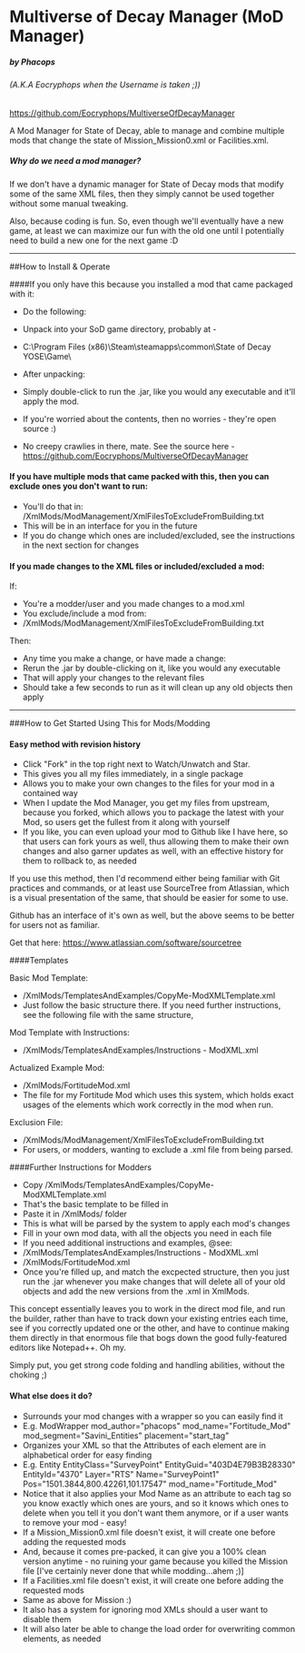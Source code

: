 # Multiverse of Decay Manager (MoD Manager)
##### by Phacops 
###### (A.K.A Eocryphops when the Username is taken ;))

https://github.com/Eocryphops/MultiverseOfDecayManager

A Mod Manager for State of Decay, able to manage and combine multiple mods that change the state of Mission_Mission0.xml or Facilities.xml.

##### Why do we need a mod manager?
If we don't have a dynamic manager for State of Decay mods that modify some of the same XML files, then they simply cannot be used together without some manual tweaking.

Also, because coding is fun. So, even though we'll eventually have a new game, at least we can maximize our fun with the old one until I potentially need to build a new one for the next game :D

----


##How to Install & Operate


####If you only have this because you installed a mod that came packaged with it:
	
* Do the following:
 * Unpack into your SoD game directory, probably at -
 * C:\Program Files (x86)\Steam\steamapps\common\State of Decay YOSE\Game\

* After unpacking:
 * Simply double-click to run the .jar, like you would any executable and it'll apply the mod.
 * If you're worried about the contents, then no worries - they're open source :)
 * No creepy crawlies in there, mate. See the source here - https://github.com/Eocryphops/MultiverseOfDecayManager


#### If you have multiple mods that came packed with this, then you can exclude ones you don't want to run:

 * You'll do that in: /XmlMods/ModManagement/XmlFilesToExcludeFromBuilding.txt
 * This will be in an interface for you in the future
 * If you do change which ones are included/excluded, see the instructions in the next section for changes


#### If you made changes to the XML files or included/excluded a mod:

If: 
* You're a modder/user and you made changes to a mod.xml
* You exclude/include a mod from:
 * /XmlMods/ModManagement/XmlFilesToExcludeFromBuilding.txt

Then:
* Any time you make a change, or have made a change:
 * Rerun the .jar by double-clicking on it, like you would any executable
 * That will apply your changes to the relevant files
 * Should take a few seconds to run as it will clean up any old objects then apply

----


###How to Get Started Using This for Mods/Modding

#### Easy method with revision history
* Click "Fork" in the top right next to Watch/Unwatch and Star.
 * This gives you all my files immediately, in a single package
 * Allows you to make your own changes to the files for your mod in a contained way
 * When I update the Mod Manager, you get my files from upstream, because you forked, which allows you to package the latest with your Mod, so users get the fullest from it along with yourself
 * If you like, you can even upload your mod to Github like I have here, so that users can fork yours as well, thus allowing them to make their own changes and also garner updates as well, with an effective history for them to rollback to, as needed

If you use this method, then I'd recommend either being familiar with Git practices and commands, or at least use SourceTree from Atlassian, which is a visual presentation of the same, that should be easier for some to use.

Github has an interface of it's own as well, but the above seems to be better for users not as familiar.

Get that here:
https://www.atlassian.com/software/sourcetree

####Templates

Basic Mod Template: 
* /XmlMods/TemplatesAndExamples/CopyMe-ModXMLTemplate.xml
 * Just follow the basic structure there. If you need further instructions, see the following 
file with the same structure, 


Mod Template with Instructions: 
* /XmlMods/TemplatesAndExamples/Instructions - ModXML.xml


Actualized Example Mod:
* /XmlMods/FortitudeMod.xml
 * The file for my Fortitude Mod which uses this system, which holds exact usages of the elements which work correctly in the mod when run.


Exclusion File:
* /XmlMods/ModManagement/XmlFilesToExcludeFromBuilding.txt
 * For users, or modders, wanting to exclude a .xml file from being parsed. 


####Further Instructions for Modders

* Copy /XmlMods/TemplatesAndExamples/CopyMe-ModXMLTemplate.xml
 * That's the basic template to be filled in
* Paste it in /XmlMods/ folder
 * This is what will be parsed by the system to apply each mod's changes
* Fill in your own mod data, with all the objects you need in each file
 * If you need additional instructions and examples, @see:
 * /XmlMods/TemplatesAndExamples/Instructions - ModXML.xml
 * /XmlMods/FortitudeMod.xml
* Once you're filled up, and match the excpected structure, then you just run the .jar whenever you make changes that will delete all of your old objects and add the new versions from the .xml in XmlMods.
	
This concept essentially leaves you to work in the direct mod file, and run the builder, 
rather than have to track down your existing entries each time, see if you correctly updated one or the other,
and have to continue making them directly in that enormous file that bogs down the good fully-featured editors like Notepad++. Oh my.

Simply put, you get strong code folding and handling abilities, without the choking ;)


#### What else does it do?
* Surrounds your mod changes with a wrapper so you can easily find it
 * E.g. ModWrapper mod_author="phacops" mod_name="Fortitude_Mod" mod_segment="Savini_Entities" placement="start_tag"
* Organizes your XML so that the Attributes of each element are in alphabetical order for easy finding
 * E.g. Entity EntityClass="SurveyPoint" EntityGuid="403D4E79B3B28330" EntityId="4370" Layer="RTS" Name="SurveyPoint1" Pos="1501.3844,800.42261,101.17547" mod_name="Fortitude_Mod"
 * Notice that it also applies your Mod Name as an attribute to each tag so you know exactly which ones are yours, and so it knows which ones to delete when you tell it you don't want them anymore, or if a user wants to remove your mod - easy!
* If a Mission_Mission0.xml file doesn't exist, it will create one before adding the requested mods
 * And, because it comes pre-packed, it can give you a 100% clean version anytime - no ruining your game because you killed the Mission file [I've certainly never done that while modding...ahem ;)]
* If a Facilities.xml file doesn't exist, it will create one before adding the requested mods
 * Same as above for Mission :)
* It also has a system for ignoring mod XMLs should a user want to disable them
* It will also later be able to change the load order for overwriting common elements, as needed
